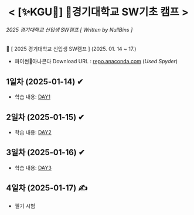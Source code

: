 <div align="center">
  <h1> < [✨KGU🎉] 🏫경기대학교 SW기초 캠프 > </h1>
</div>

###### 2025 경기대학교 신입생 SW캠프 [ *Written by NullBins* ]
📌 [ 2025 경기대학교 신입생 SW캠프 ] (2025. 01. 14 ~ 17.)

- 파이썬🐍아나콘다 Download URL : [repo.anaconda.com](https://repo.anaconda.com/archive/Anaconda3-2024.10-1-Windows-x86_64.exe) (*Used Spyder*)

## 1일차 (2025-01-14) ✔
- 학습 내용: [DAY1](https://github.com/NullBins/KGU-SW-BASIC-CAMP/tree/main/DAY1)

## 2일차 (2025-01-15) ✔
- 학습 내용: [DAY2](https://github.com/NullBins/KGU-SW-BASIC-CAMP/tree/main/DAY2)

## 3일차 (2025-01-16) ✔
- 학습 내용: [DAY3](https://github.com/NullBins/KGU-SW-BASIC-CAMP/tree/main/DAY3)

## 4일차 (2025-01-17) ✍
- 필기 시험
